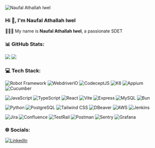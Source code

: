 <p align="left"> <img src="https://komarev.com/ghpvc/?username=naufalathallah&label=Profile%20views&color=0e75b6&style=flat" alt="Naufal Athallah Iwel" /> </p>

### Hi 👋, I'm Naufal Athallah Iwel
🤸🏼‍♂️ My name is **Naufal Athallah Iwel**, a passionate SDET

### 📊 GitHub Stats:
![](https://github-readme-streak-stats.herokuapp.com/?user=naufalathallah&theme=react&hide_border=true)
![](https://github-readme-stats.vercel.app/api/top-langs/?username=naufalathallah&theme=react&hide_border=true&include_all_commits=true&count_private=false&layout=compact)

### 💻 Tech Stack: 
![Robot Framework](https://img.shields.io/badge/RobotFramework-%23000000.svg?style=flat&logo=robot-framework&logoColor=white)
![WebdriverIO](https://img.shields.io/badge/WebdriverIO-%23EA5906.svg?style=flat&logo=WebdriverIO&logoColor=white)
![CodeceptJS](https://img.shields.io/badge/CodeceptJS-%23F6E05E.svg?style=flat&logo=CodeceptJS&logoColor=white)
![K6](https://img.shields.io/badge/K6-%237D64FF.svg?style=flat&logo=k6&logoColor=white)
![Appium](https://img.shields.io/badge/Appium-%23EE376D.svg?style=flat&logo=Appium&logoColor=white)
![Cucumber](https://img.shields.io/badge/Cucumber-%2323D96C.svg?style=flat&logo=Cucumber&logoColor=white)

![JavaScript](https://img.shields.io/badge/javascript-%23323330.svg?style=flat&logo=javascript&logoColor=%23F7DF1E)
![TypeScript](https://img.shields.io/badge/typescript-%23007ACC.svg?style=flat&logo=typescript&logoColor=white)
![React](https://img.shields.io/badge/react-%2320232a.svg?style=flat&logo=react&logoColor=%2361DAFB) 
![Vite](https://img.shields.io/badge/Vite-%23646CFF.svg?style=flat&logo=Vite&logoColor=white) 
![Express](https://img.shields.io/badge/Express-%23000000.svg?style=flat&logo=express&logoColor=white)
![MySQL](https://img.shields.io/badge/mysql-%234479A1.svg?style=flat&logo=mysql&logoColor=white)
![Bun](https://img.shields.io/badge/Bun-%23000000.svg?style=flat&logo=bun&logoColor=white)

![Python](https://img.shields.io/badge/python-%233776AB.svg?style=flat&logo=python&logoColor=white)
![PostgreSQL](https://img.shields.io/badge/PostgreSQL-%234169E1.svg?style=flat&logo=postgresql&logoColor=white)
![Tailwind CSS](https://img.shields.io/badge/Tailwind_CSS-%2306B6D4.svg?style=flat&logo=tailwind-css&logoColor=white)
![DBeaver](https://img.shields.io/badge/DBeaver-%23382923.svg?style=flat&logo=DBeaver&logoColor=white)
![AWS](https://img.shields.io/badge/AWS-%23232F3E.svg?style=flat&logo=amazonwebservices&logoColor=white)
![Jenkins](https://img.shields.io/badge/Jenkins-%23D24939.svg?style=flat&logo=jenkins&logoColor=white)

![Jira](https://img.shields.io/badge/jira-%230052CC.svg?style=flat&logo=jira&logoColor=white)
![Confluence](https://img.shields.io/badge/Confluence-%23172B4D.svg?style=flat&logo=Confluence&logoColor=white)
![TestRail](https://img.shields.io/badge/TestRail-%2365C179.svg?style=flat&logo=TestRail&logoColor=white)
![Postman](https://img.shields.io/badge/Postman-FF6C37?style=flat&logo=postman&logoColor=white)
![Sentry](https://img.shields.io/badge/Sentry-%23362D59.svg?style=flat&logo=Sentry&logoColor=white)
![Grafana](https://img.shields.io/badge/Grafana-%23F46800.svg?style=flat&logo=grafana&logoColor=white)



### 🌐 Socials:
[![LinkedIn](https://img.shields.io/badge/LinkedIn-%230077B5.svg?logo=linkedin&logoColor=white)](https://linkedin.com/in/naufalathallahiwel) 
